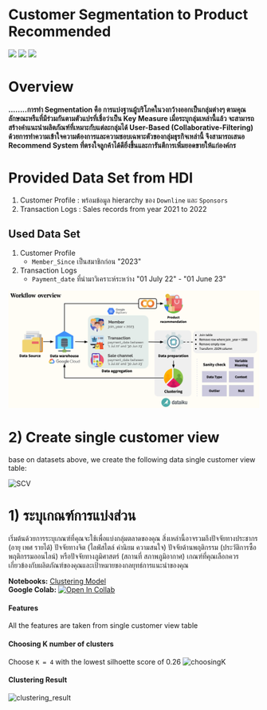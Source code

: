 # Customer Segmentation to Product Recommended
[![](https://img.shields.io/badge/-Python-green)](#) [![](https://img.shields.io/badge/-K--Means-orange)](#) [![](https://img.shields.io/badge/-Collaborative--Filtering-orange)](#) 

# Overview
#### ........การทำ Segmentation คือ การแบ่งฐานผู้บริโภคในวงกว้างออกเป็นกลุ่มต่างๆ ตามคุณลักษณะหรืแที่มีร่วมกันตามตัวแปรที่เชื่อว่าเป็น Key Measure  เมื่อระบุกลุ่มเหล่านี้แล้ว จะสามารถสร้างคำแนะนำผลิตภัณฑ์ที่เหมาะกับแต่ละกลุ่มได้ User-Based (Collaborative-Filtering) ด้วยการทำความเข้าใจความต้องการและความชอบเฉพาะตัวของกลุ่มธุรกิจเหล่านี้ จึงสามารถเสนอ Recommend System ที่ตรงใจลูกค้าได้ดียิ่งขึ้นและการันตีการเพิ่มยอดขายให้แก่องค์กร

# Provided Data Set from HDI
1. Customer Profile : พร้อมข้อมูล hierarchy ของ `Downline` และ `Sponsors`
2. Transaction Logs : Sales records from year 2021 to 2022

## Used Data Set
1. Customer Profile
   - `Member_Since` เป็นสมาชิกก่อน "2023"
2. Transaction Logs
   - `Payment_date` ที่นำมาวิเคราะห์ระหว่าง "01 July 22" - "01 June 23"


![ProjectOverview](./Overview.png)

# 2) Create single customer view
base on datasets above, we create the following data single customer view table:      

![SCV](./img/SCV.png)     


# 1) ระบุเกณฑ์การแบ่งส่วน

เริ่มต้นด้วยการระบุเกณฑ์ที่คุณจะใช้เพื่อแบ่งกลุ่มตลาดของคุณ สิ่งเหล่านี้อาจรวมถึงปัจจัยทางประชากร (อายุ เพศ รายได้) ปัจจัยทางจิต (ไลฟ์สไตล์ ค่านิยม ความสนใจ) ปัจจัยด้านพฤติกรรม (ประวัติการซื้อ พฤติกรรมออนไลน์) หรือปัจจัยทางภูมิศาสตร์ (สถานที่ สภาพภูมิอากาศ) เกณฑ์ที่คุณเลือกควรเกี่ยวข้องกับผลิตภัณฑ์ของคุณและเป้าหมายของกลยุทธ์การแนะนำของคุณ


**Notebooks:** [Clustering Model](./V2_1_HDI_Segmentation.ipynb)  
**Google Colab:** [![Open In Collab](https://colab.research.google.com/assets/colab-badge.svg)](https://colab.research.google.com/github/jane-russ/MADT8101/blob/main/5.Segmentation/V2_1_HDI_Segmentation.ipynb)
#### Features
All the features are taken from single customer view table
#### Choosing K number of clusters
Choose `K = 4` with the lowest silhoette score of 0.26
![choosingK](./img/choosingK.PNG)

#### Clustering Result
![clustering_result](./img/clusterplot.png)
